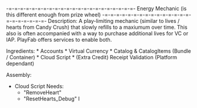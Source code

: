 -=-=-=-=-=-=-=-=-=-=-=-=-=-=-=-=-=-=-=-=-=-=-
Energy Mechanic (is this different enough from prize wheel)
-=-=-=-=-=-=-=-=-=-=-=-=-=-=-=-=-=-=-=-=-=-=-
Description:
A play-limiting mechanic (similar to lives / hearts from Candy Crush) that slowly refills to a maxiumum over time. This also is often accompanied with a way to purchase additional lives for VC or IAP. PlayFab offers services to enable both. 

Ingredients:
	* Accounts
	* Virtual Currency
	* Catalog & CatalogItems (Bundle / Container)
	* Cloud Script
	* (Extra Credit) Receipt Validation (Platform dependant)

Assembly:
  * Cloud Script Needs:
  	* "RemoveHeart"
  	* "ResetHearts_Debug" I
